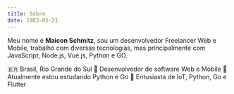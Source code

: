 ```yaml
---
title: Sobre
date: 1983-05-21
---
```


Meu nome é **Maicon Schmitz**, sou um desenvolvedor Freelancer Web e Mobile, trabalho com diversas tecnologias, mas principalmente com JavaScript, Node.js, Vue.js, Python e GO.

🇧🇷  Brasil, Rio Grande do Sul
🔭  Desenvolvedor de software Web e Mobile
🌱  Atualmente estou estudando Python e Go
🚀  Entusiasta de IoT, Python, Go e Flutter